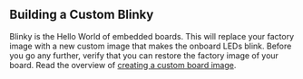 ## Building a Custom Blinky

Blinky is the Hello World of embedded boards. This will replace your factory image
with a new custom image that makes the onboard LEDs blink. Before you go any 
further, verify that you can restore the factory image of your board. Read the
overview of [creating a custom board image](custom.md).


